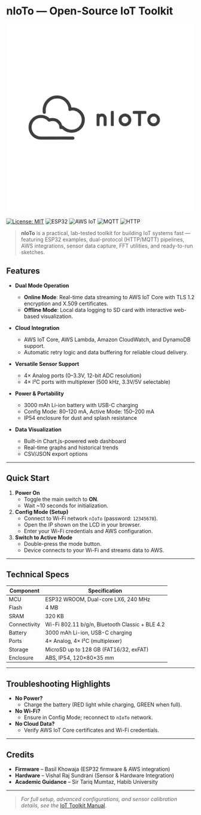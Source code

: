 # nIoTo — Open-Source IoT Toolkit
<p align="center">
  <img src="assets/logo_project.png" alt="nIoTo Logo" width="500">
</p>

[![License: MIT](https://img.shields.io/badge/License-MIT-yellow.svg)](LICENSE)
![ESP32](https://img.shields.io/badge/ESP32-Supported-blue)
![AWS IoT](https://img.shields.io/badge/AWS%20IoT-Integrated-orange)
![MQTT](https://img.shields.io/badge/Protocol-MQTT-green)
![HTTP](https://img.shields.io/badge/Protocol-HTTP-lightgrey)

> **nIoTo** is a practical, lab-tested toolkit for building IoT systems fast — featuring ESP32 examples, dual-protocol (HTTP/MQTT) pipelines, AWS integrations, sensor data capture, FFT utilities, and ready-to-run sketches.


## Features

- **Dual Mode Operation**
  - **Online Mode**: Real-time data streaming to AWS IoT Core with TLS 1.2 encryption and X.509 certificates.
  - **Offline Mode**: Local data logging to SD card with interactive web-based visualization.

- **Cloud Integration**
  - AWS IoT Core, AWS Lambda, Amazon CloudWatch, and DynamoDB support.
  - Automatic retry logic and data buffering for reliable cloud delivery.
  
- **Versatile Sensor Support**
  - 4× Analog ports (0–3.3V, 12-bit ADC resolution)
  - 4× I²C ports with multiplexer (500 kHz, 3.3V/5V selectable)
  
- **Power & Portability**
  - 3000 mAh Li-ion battery with USB-C charging
  - Config Mode: 80–120 mA, Active Mode: 150–200 mA
  - IP54 enclosure for dust and splash resistance

- **Data Visualization**
  - Built-in Chart.js-powered web dashboard
  - Real-time graphs and historical trends
  - CSV/JSON export options

---

## Quick Start

1. **Power On**
   - Toggle the main switch to **ON**.
   - Wait ~10 seconds for initialization.
2. **Config Mode (Setup)**
   - Connect to Wi-Fi network `nIoTo` (password: `12345678`).
   - Open the IP shown on the LCD in your browser.
   - Enter your Wi-Fi credentials and AWS configuration.
3. **Switch to Active Mode**
   - Double-press the mode button.
   - Device connects to your Wi-Fi and streams data to AWS.

---

## Technical Specs

| Component         | Specification                                         |
|-------------------|-------------------------------------------------------|
| MCU               | ESP32 WROOM, Dual-core LX6, 240 MHz                    |
| Flash             | 4 MB                                                   |
| SRAM              | 320 KB                                                 |
| Connectivity      | Wi-Fi 802.11 b/g/n, Bluetooth Classic + BLE 4.2        |
| Battery           | 3000 mAh Li-ion, USB-C charging                        |
| Ports             | 4× Analog, 4× I²C (multiplexer)                        |
| Storage           | MicroSD up to 128 GB (FAT16/32, exFAT)                  |
| Enclosure         | ABS, IP54, 120×80×35 mm                                 |

---

## Troubleshooting Highlights

- **No Power?**
  - Charge the battery (RED light while charging, GREEN when full).
- **No Wi-Fi?**
  - Ensure in Config Mode; reconnect to `nIoTo` network.
- **No Cloud Data?**
  - Verify AWS IoT Core certificates and Wi-Fi credentials.

---

## Credits

- **Firmware** – Basil Khowaja (ESP32 firmware & AWS integration)
- **Hardware** – Vishal Raj Sundrani (Sensor & Hardware Integration)
- **Academic Guidance** – Sir Tariq Mumtaz, Habib University

---

> _For full setup, advanced configurations, and sensor calibration details, see the_ [IoT Toolkit Manual](word%20IoT%20Toolkit%20Manual%20-%20AWS%20Cloud%20Integration.pdf).
